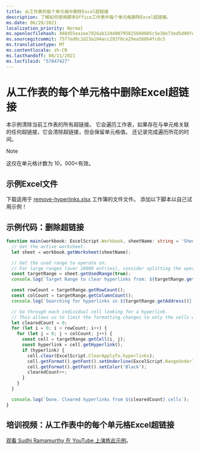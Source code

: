 ```yaml
---
title: 从工作表的每个单元格中删除Excel超链接
description: 了解如何使用脚本Office工作表中每个单元格删除Excel超链接。
ms.date: 06/29/2021
localization_priority: Normal
ms.openlocfilehash: 498d55ea1ee7926ab124d00795825660005c5e38e73ed5d90fe8f9208a583908
ms.sourcegitcommit: 75f7ed8c2d23a104acc293f8ce29ea580b4fcdc5
ms.translationtype: MT
ms.contentlocale: zh-CN
ms.lasthandoff: 08/11/2021
ms.locfileid: "57847427"
---
```

# <a name="remove-hyperlinks-from-each-cell-in-an-excel-worksheet"></a>从工作表的每个单元格中删除Excel超链接

 本示例清除当前工作表的所有超链接。 它会遍历工作表，如果存在与单元格关联的任何超链接，它会清除超链接，但会保留单元格值。 还记录完成遍历所花的时间。

> [!NOTE]
> 这仅在单元格计数为 10，000<有效。

## <a name="sample-excel-file"></a>示例Excel文件

下载适用于 <a href="remove-hyperlinks.xlsx">remove-hyperlinks.xlsx</a> 工作簿的文件文件。 添加以下脚本以自己试用示例！

## <a name="sample-code-remove-hyperlinks"></a>示例代码：删除超链接

```TypeScript
function main(workbook: ExcelScript.Workbook, sheetName: string = 'Sheet1') {
  // Get the active worksheet. 
  let sheet = workbook.getWorksheet(sheetName);

  // Get the used range to operate on.
  // For large ranges (over 10000 entries), consider splitting the operation into batches for performance.
  const targetRange = sheet.getUsedRange(true);
  console.log(`Target Range to clear hyperlinks from: ${targetRange.getAddress()}`);

  const rowCount = targetRange.getRowCount();
  const colCount = targetRange.getColumnCount();
  console.log(`Searching for hyperlinks in ${targetRange.getAddress()} which contains ${(rowCount * colCount)} cells`);

  // Go through each individual cell looking for a hyperlink. 
  // This allows us to limit the formatting changes to only the cells with hyperlink formatting.
  let clearedCount = 0;
  for (let i = 0; i < rowCount; i++) {
    for (let j = 0; j < colCount; j++) {
      const cell = targetRange.getCell(i, j);
      const hyperlink = cell.getHyperlink();
      if (hyperlink) {
        cell.clear(ExcelScript.ClearApplyTo.hyperlinks);
        cell.getFormat().getFont().setUnderline(ExcelScript.RangeUnderlineStyle.none);
        cell.getFormat().getFont().setColor('Black');
        clearedCount++;
      }
    }
  }

  console.log(`Done. Cleared hyperlinks from ${clearedCount} cells`);
}
```

## <a name="training-video-remove-hyperlinks-from-each-cell-in-an-excel-worksheet"></a>培训视频：从工作表中的每个单元格Excel超链接

[观看 Sudhi Ramamurthy 在 YouTube 上演练此示例](https://youtu.be/v20fdinxpHU)。
